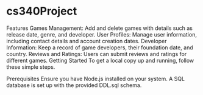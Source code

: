 # cs340Project
Features
Games Management: Add and delete games with details such as release date, genre, and developer.
User Profiles: Manage user information, including contact details and account creation dates.
Developer Information: Keep a record of game developers, their foundation date, and country.
Reviews and Ratings: Users can submit reviews and ratings for different games.
Getting Started
To get a local copy up and running, follow these simple steps.

Prerequisites
Ensure you have Node.js installed on your system.
A SQL database is set up with the provided DDL.sql schema.
